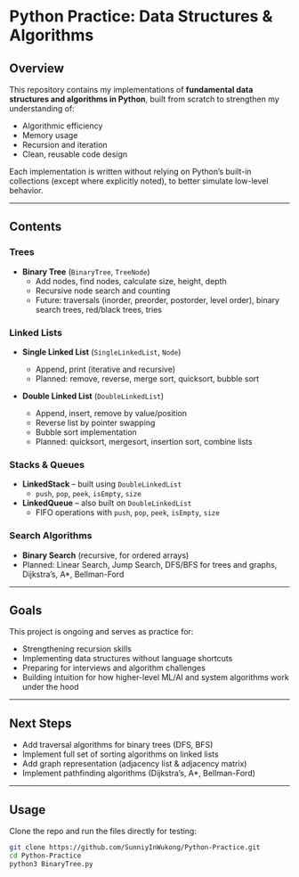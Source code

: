 # Python Practice: Data Structures & Algorithms

## Overview
This repository contains my implementations of **fundamental data structures and algorithms in Python**, built from scratch to strengthen my understanding of:
- Algorithmic efficiency  
- Memory usage  
- Recursion and iteration  
- Clean, reusable code design  

Each implementation is written without relying on Python’s built-in collections (except where explicitly noted), to better simulate low-level behavior.

---

## Contents

### Trees
- **Binary Tree** (`BinaryTree`, `TreeNode`)  
  - Add nodes, find nodes, calculate size, height, depth  
  - Recursive node search and counting  
  - Future: traversals (inorder, preorder, postorder, level order), binary search trees, red/black trees, tries  

### Linked Lists
- **Single Linked List** (`SingleLinkedList`, `Node`)  
  - Append, print (iterative and recursive)  
  - Planned: remove, reverse, merge sort, quicksort, bubble sort  

- **Double Linked List** (`DoubleLinkedList`)  
  - Append, insert, remove by value/position  
  - Reverse list by pointer swapping  
  - Bubble sort implementation  
  - Planned: quicksort, mergesort, insertion sort, combine lists  

### Stacks & Queues
- **LinkedStack** – built using `DoubleLinkedList`  
  - `push`, `pop`, `peek`, `isEmpty`, `size`  
- **LinkedQueue** – also built on `DoubleLinkedList`  
  - FIFO operations with `push`, `pop`, `peek`, `isEmpty`, `size`  

### Search Algorithms
- **Binary Search** (recursive, for ordered arrays)  
- Planned: Linear Search, Jump Search, DFS/BFS for trees and graphs, Dijkstra’s, A*, Bellman-Ford  

---

## Goals
This project is ongoing and serves as practice for:
- Strengthening recursion skills  
- Implementing data structures without language shortcuts  
- Preparing for interviews and algorithm challenges  
- Building intuition for how higher-level ML/AI and system algorithms work under the hood  

---

## Next Steps
- Add traversal algorithms for binary trees (DFS, BFS)  
- Implement full set of sorting algorithms on linked lists  
- Add graph representation (adjacency list & adjacency matrix)  
- Implement pathfinding algorithms (Dijkstra’s, A*, Bellman-Ford)  

---

## Usage
Clone the repo and run the files directly for testing:

```bash
git clone https://github.com/SunniyInWukong/Python-Practice.git
cd Python-Practice
python3 BinaryTree.py

